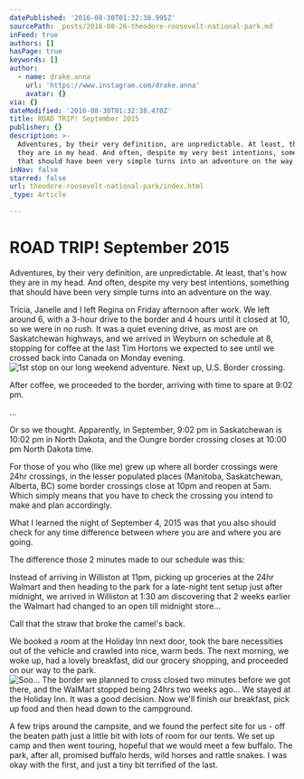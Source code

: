 ```yaml
---
datePublished: '2016-08-30T01:32:38.995Z'
sourcePath: _posts/2016-08-26-theodore-roosevelt-national-park.md
inFeed: true
authors: []
hasPage: true
keywords: []
author:
  - name: drake.anna
    url: 'https://www.instagram.com/drake.anna'
    avatar: {}
via: {}
dateModified: '2016-08-30T01:32:38.470Z'
title: ROAD TRIP! September 2015
publisher: {}
description: >-
  Adventures, by their very definition, are unpredictable. At least, that’s how
  they are in my head. And often, despite my very best intentions, something
  that should have been very simple turns into an adventure on the way.
inNav: false
starred: false
url: theodore-roosevelt-national-park/index.html
_type: Article

---
```

# ROAD TRIP! September 2015

Adventures, by their very definition, are unpredictable. At least, that's how they are in my head. And often, despite my very best intentions, something that should have been very simple turns into an adventure on the way.

Tricia, Janelle and I left Regina on Friday afternoon after work. We left around 6, with a 3-hour drive to the border and 4 hours until it closed at 10, so we were in no rush. It was a quiet evening drive, as most are on Saskatchewan highways, and we arrived in Weyburn on schedule at 8, stopping for coffee at the last Tim Hortons we expected to see until we crossed back into Canada on Monday evening.
![1st stop on our long weekend adventure. Next up, U.S. Border crossing. ](https://s3-us-west-2.amazonaws.com/the-grid-img/p/b83386d0d43804bb14fc115d42ceea9941b35106.jpg)

After coffee, we proceeded to the border, arriving with time to spare at 9:02 pm.

...

Or so we thought. Apparently, in September, 9:02 pm in Saskatchewan is 10:02 pm in North Dakota, and the Oungre border crossing closes at 10:00 pm North Dakota time.

For those of you who (like me) grew up where all border crossings were 24hr crossings, in the lesser populated places (Manitoba, Saskatchewan, Alberta, BC) some border crossings close at 10pm and reopen at 5am. Which simply means that you have to check the crossing you intend to make and plan accordingly.

What I learned the night of September 4, 2015 was that you also should check for any time difference between where you are and where you are going.

The difference those 2 minutes made to our schedule was this:

Instead of arriving in Williston at 11pm, picking up groceries at the 24hr Walmart and then heading to the park for a late-night tent setup just after midnight, we arrived in Williston at 1:30 am discovering that 2 weeks earlier the Walmart had changed to an open till midnight store...

Call that the straw that broke the camel's back.

We booked a room at the Holiday Inn next door, took the bare necessities out of the vehicle and crawled into nice, warm beds. The next morning, we woke up, had a lovely breakfast, did our grocery shopping, and proceeded on our way to the park.
![Soo... The border we planned to cross closed two minutes before we got there, and the WalMart stopped being 24hrs two weeks ago... We stayed at the Holiday Inn. It was a good decision. Now we'll finish our breakfast, pick up food and then head down to the campground.](https://s3-us-west-2.amazonaws.com/the-grid-img/p/015398f0d7d7c90235324d94e680cebe0a4c5796.jpg)

A few trips around the campsite, and we found the perfect site for us - off the beaten path just a little bit with lots of room for our tents. We set up camp and then went touring, hopeful that we would meet a few buffalo. The park, after all, promised buffalo herds, wild horses and rattle snakes. I was okay with the first, and just a tiny bit terrified of the last.